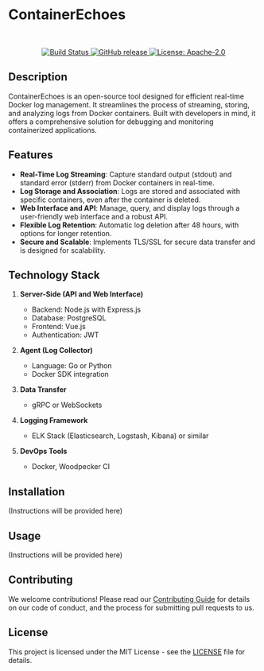 # ContainerEchoes

<br />
<p align="center">
<a href="https://ci.vmgware.dev/repos/143" title="Build Status">
   <img src="https://ci.vmgware.dev/api/badges/143/status.svg" alt="Build Status">
</a>
<a href="https://github.com/VMGWARE/ContainerEchoes/releases/latest" title="GitHub release">
   <img src="https://img.shields.io/github/v/release/vmgware/containerechoes?sort=semver" alt="GitHub release">
</a>
<a href="https://opensource.org/licenses/Apache-2.0" title="License: Apache-2.0">
   <img src="https://img.shields.io/badge/License-Apache%202.0-blue.svg" alt="License: Apache-2.0">
</a>
</p>

## Description

ContainerEchoes is an open-source tool designed for efficient real-time Docker log management. It streamlines the process of streaming, storing, and analyzing logs from Docker containers. Built with developers in mind, it offers a comprehensive solution for debugging and monitoring containerized applications.

## Features

- **Real-Time Log Streaming**: Capture standard output (stdout) and standard error (stderr) from Docker containers in real-time.
- **Log Storage and Association**: Logs are stored and associated with specific containers, even after the container is deleted.
- **Web Interface and API**: Manage, query, and display logs through a user-friendly web interface and a robust API.
- **Flexible Log Retention**: Automatic log deletion after 48 hours, with options for longer retention.
- **Secure and Scalable**: Implements TLS/SSL for secure data transfer and is designed for scalability.

## Technology Stack

1. **Server-Side (API and Web Interface)**

   - Backend: Node.js with Express.js
   - Database: PostgreSQL
   - Frontend: Vue.js
   - Authentication: JWT

2. **Agent (Log Collector)**

   - Language: Go or Python
   - Docker SDK integration

3. **Data Transfer**

   - gRPC or WebSockets

4. **Logging Framework**

   - ELK Stack (Elasticsearch, Logstash, Kibana) or similar

5. **DevOps Tools**
   - Docker, Woodpecker CI

## Installation

(Instructions will be provided here)

## Usage

(Instructions will be provided here)

## Contributing

We welcome contributions! Please read our [Contributing Guide](LINK-TO-CONTRIBUTING-GUIDE) for details on our code of conduct, and the process for submitting pull requests to us.

## License

This project is licensed under the MIT License - see the [LICENSE](LICENSE) file for details.
